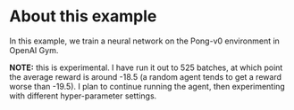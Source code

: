 # About this example

In this example, we train a neural network on the Pong-v0 environment in OpenAI Gym.

**NOTE:** this is experimental. I have run it out to 525 batches, at which point the average reward is around -18.5 (a random agent tends to get a reward worse than -19.5). I plan to continue running the agent, then experimenting with different hyper-parameter settings.

